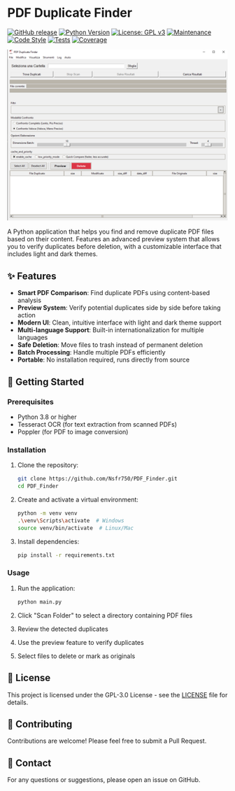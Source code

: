 # PDF Duplicate Finder

[![GitHub release](https://img.shields.io/badge/release-v2.7.0-green.svg?style=for-the-badge)](https://github.com/Nsfr750/PDF_finder/releases/latest)
[![Python Version](https://img.shields.io/badge/python-3.8+-blue?style=for-the-badge&logo=python&logoColor=white)](https://www.python.org/)
[![License: GPL v3](https://img.shields.io/badge/License-GPLv3-blue.svg?style=for-the-badge)](https://www.gnu.org/licenses/gpl-3.0)
[![Maintenance](https://img.shields.io/badge/Maintained%3F-yes-green.svg?style=for-the-badge)](https://github.com/Nsfr750/PDF_finder/graphs/commit-activity)
[![Code Style](https://img.shields.io/badge/code%20style-black-000000.svg?style=for-the-badge)](https://github.com/psf/black)
[![Tests](https://img.shields.io/badge/tests-passing-green?style=for-the-badge)](https://github.com/Nsfr750/PDF_finder/actions)
[![Coverage](https://img.shields.io/badge/coverage-95%25-brightgreen?style=for-the-badge)](https://codecov.io/gh/Nsfr750/PDF_finder)

![PDF Finder Screenshot](images/screenshot.png)

A Python application that helps you find and remove duplicate PDF files based on their content. Features an advanced preview system that allows you to verify duplicates before deletion, with a customizable interface that includes light and dark themes.

## ✨ Features

- **Smart PDF Comparison**: Find duplicate PDFs using content-based analysis
- **Preview System**: Verify potential duplicates side by side before taking action
- **Modern UI**: Clean, intuitive interface with light and dark theme support
- **Multi-language Support**: Built-in internationalization for multiple languages
- **Safe Deletion**: Move files to trash instead of permanent deletion
- **Batch Processing**: Handle multiple PDFs efficiently
- **Portable**: No installation required, runs directly from source

## 🚀 Getting Started

### Prerequisites

- Python 3.8 or higher
- Tesseract OCR (for text extraction from scanned PDFs)
- Poppler (for PDF to image conversion)

### Installation

1. Clone the repository:

   ```bash
   git clone https://github.com/Nsfr750/PDF_Finder.git
   cd PDF_Finder
   ```

2. Create and activate a virtual environment:

   ```bash
   python -m venv venv
   .\venv\Scripts\activate  # Windows
   source venv/bin/activate  # Linux/Mac
   ```

3. Install dependencies:

   ```bash
   pip install -r requirements.txt
   ```

### Usage

1. Run the application:

   ```bash
   python main.py
   ```

2. Click "Scan Folder" to select a directory containing PDF files
3. Review the detected duplicates
4. Use the preview feature to verify duplicates
5. Select files to delete or mark as originals

## 📄 License

This project is licensed under the GPL-3.0 License - see the [LICENSE](LICENSE) file for details.

## 🤝 Contributing

Contributions are welcome! Please feel free to submit a Pull Request.

## 📧 Contact

For any questions or suggestions, please open an issue on GitHub.
